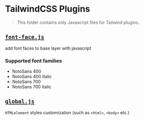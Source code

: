 # TailwindCSS Plugins

> This folder contains only Javascript files for Tailwind plugins.

## [`font-face.js`](./font-face.js)

add font faces to base layer with javascript

### Supported font families

- NotoSans 400
- NotoSans 400 Italic
- NotoSans 700
- NotoSans 700 Italic

## [`global.js`](./global.js)

`HTMLelement` styles customization (such as `<html>`, `<body>` etc.)
